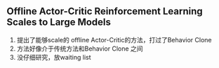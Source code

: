 ## Offline Actor-Critic Reinforcement Learning Scales to Large Models
1. 提出了能够scale的 offline Actor-Critic的方法，打过了Behavior Clone
2. 方法好像介于传统方法和Behavior Clone 之间
3. 没仔细研究，放waiting list